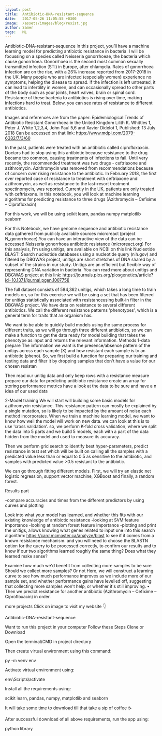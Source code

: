 ```yaml
---
layout: post
title:  Antibiotic-DNA-resistant-sequence
date:   2017-05-26 11:05:55 +0300
image:  /assets/images/blog/resist.jpg
author: Samer
tags:   ML
---
```

Antibiotic-DNA-resistant-sequence
In this project, you’ll have a machine learning model for predicting antibiotic resistance in bacteria. I will be focussing on a species called Neisseria gonorrhoeae, the bacteria which cause gonorrhoea. Gonorrhoea is the second most common sexually transmitted infection (STI) in Europe, after chlamydia. Rates of gonorrhoea infection are on the rise, with a 26% increase reported from 2017-2018 in the UK. Many people who are infected (especially women) experience no symptoms, helping the disease to spread. If the infection is left untreated, it can lead to infertility in women, and can occasionally spread to other parts of the body such as your joints, heart valves, brain or spinal cord. Resistance of these bacteria to antibiotics is rising over time, making infections hard to treat. Below, you can see rates of resistance to different antibiotics.

Images and references are from the paper: Epidemiological Trends of Antibiotic Resistant Gonorrhoea in the United Kingdom Lilith K. Whittles 1, Peter J. White 1,2,3,4, John Paul 5,6 and Xavier Didelot 1, Published: 13 July 2018 Can be accessed on that link: https://www.mdpi.com/2079-6382/7/3/60

In the past, patients were treated with an antibiotic called ciprofloxaxcin. Doctors had to stop using this antibiotic because resistance to the drug became too common, causing treatments of infections to fail. Until very recently, the recommended treatment was two drugs - ceftriaxone and azithromycin. Azithromycin was removed from recommendations because of concern over rising resistance to the antibiotic. In February 2018, the first ever reported case of resistance to treatment with ceftriaxone and azithromycin, as well as resistance to the last-resort treatment spectinomycin, was reported. Currently in the UK, patients are only treated with ceftriaxone. In this notebook, you will look at machine learning algorithms for predicting resistance to three drugs (Azithromycin – Cefixime – Ciprofloxacin)

For this work, we will be using scikit learn, pandas numpy matplotlib seaborn

For this Notebook, we have genome sequence and antibiotic resistance data gathered from publicly available sources microreact (project N_gonorrhoeae).You can have an interactive view of the data can be accessed Neisseria gonorrhoea antibiotic resistance (microreact.org) For this analysis, I’m using unitigs, are available on NCBI on this link Nucleotide BLAST: Search nucleotide databases using a nucleotide query (nih.gov) and filtered by DBGWAS project, unitigs are short stretches of DNA shared by a subset of the strains in our study. Unitigs are an efficient but flexible way of representing DNA variation in bacteria. You can read more about unitigs and DBGWAS project at this link: https://journals.plos.org/plosgenetics/article?id=10.1371/journal.pgen.1007758

The full dataset consists of 584,362 unitigs, which takes a long time to train models on, so for this exercise we will be using a set that has been filtered for unitigs statistically associated with resistanceusing built-in filter in the DBGWAS project. We have data on resistance to several different antibiotics. We call the different resistance patterns 'phenotypes', which is a general term for traits that an organism has.

We want to be able to quickly build models using the same process for different traits, as we will go through three different antibiotics, so we can make a function to get the data ready for model building that takes the phenotype as input and returns the relevant information. Methods 1-data prepare The information we want is the presence/absence pattern of the unitigs across each sample (X) and how resistant each sample is to an antibiotic (pheno). So, we first build a function for preparing our training and testing data and filter it by dropping samples that don't have a value for our chosen resistan

Then read our unitig data and only keep rows with a resistance measure prepare our data for predicting antibiotic resistance create an array for storing performance metrics have a look at the data to be sure and have a n idea of our used data

2-Model training We will start will building some basic models for azithromycin resistance. This resistance pattern can mostly be explained by a single mutation, so is likely to be impacted by the amount of noise each method incorporates. When we train a machine learning model, we want to know how well the model will work on new data. we can look at this is to use 'cross validation'. so, we perform K-fold cross validation, where we split the data into 5 parts and we build 5 models, each with a part of the data hidden from the model and used to measure its accuracy.

Then we perform grid search to identify best hyper-parameters, predict resistance in test set which will be built on calling all the samples with a predicted value less than or equal to 0.5 as sensitive to the antibiotic, and samples with predicted value >0.5 resistant to the antibiotic.

We can go through fitting different models. First, we will try an elastic net logistic regression, support vector machine, XGBoost and finally, a random forest.

Results part

-compare accuracies and times from the different predictors by using curves and plotting

Look into what your model has learned, and whether this fits with our existing knowledge of antibiotic resistance -looking at SVM feature importance -looking at random forest feature importance -plotting and print the unitigs, allows knowing what genes related to input one into this search algorithm: https://card.mcmaster.ca/analyze/blast to see if it comes from a known resistance mechanism. and you will need to choose the BLASTN option for the query to be processed correctly, to confirm our results and to know if our two algorithms learned roughly the same thing? Does what they learned make sense?

Examine how much we'd benefit from collecting more samples to be sure Should we collect more samples? Or not Here, we will construct a learning curve to see how much performance improves as we include more of our sample set, and whether performance gains have levelled off, suggesting that collecting more samples won't help, or whether it's still improving. • Then we predict resistance for another antibiotic (Azithromycin – Cefixime – Ciprofloxacin) in order.

more projects
Click on image to visit my website 👇

 Antibiotic-DNA-resistant-sequence 

Want to run this project in your computer
Follow these Steps
Clone or Download

Open the terminal/CMD in project directory

Then create virtual environment using this command:

py -m venv env

Activate virtual environment using:

env\Scripts\activate

Install all the requirements using:

scikit learn, pandas, numpy, matplotlib and seaborn

It will take some time to download till that take a sip of coffee ☕

After successful download of all above requirements, run the app using:

python library

